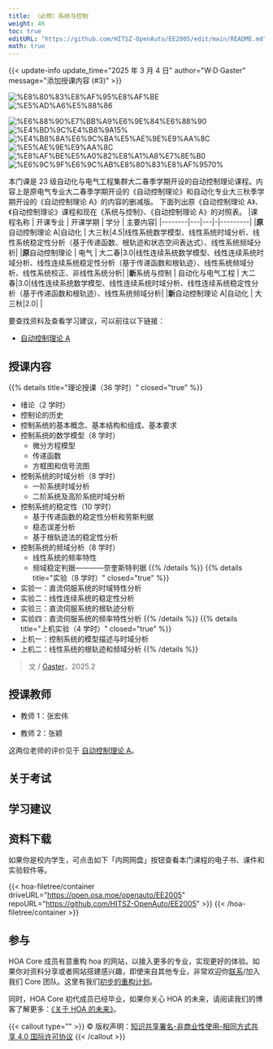 ```yaml
---
title: （必修）系统与控制
weight: 46
toc: true
editURL: "https://github.com/HITSZ-OpenAuto/EE2005/edit/main/README.md"
math: true
---
```


{{< update-info update_time="2025 年 3 月 4 日" author="W·D·Gaster" message="添加授课内容 (#3)" >}}


<!--
1. 通过 [Shields.io](https://shields.io/) 生成如下的徽章，标注课程的基本信息。
2. 请根据课程的具体内容增删仓库的子文件夹。子文件夹建议使用小写英文，并且添加 README.md。
3. 关于课程的描述可以不止以下几个方面，酌情增删。
4. hoa.moe 生成本课程对应页面后，请将页面链接复制到 GitHub 仓库的 About/Website 中。
5. 可以在 GitHub 页面的 About/Topics 中为课程添加话题名称。
-->

<div class="img-div hx-mt-4 hx-flex-row hx-justify-start hx-items-center">

![%E8%80%83%E8%AF%95%E8%AF%BE](https://img.shields.io/badge/%E8%80%83%E8%AF%95%E8%AF%BE-red)
![%E5%AD%A6%E5%88%86](https://img.shields.io/badge/%E5%AD%A6%E5%88%86-3-moccasin)

![%E6%88%90%E7%BB%A9%E6%9E%84%E6%88%90](https://img.shields.io/badge/%E6%88%90%E7%BB%A9%E6%9E%84%E6%88%90-gold)
![%E4%BD%9C%E4%B8%9A15%](https://img.shields.io/badge/%E4%BD%9C%E4%B8%9A-15%25-wheat)
![%E4%B8%8A%E6%9C%BA%E5%AE%9E%E9%AA%8C](https://img.shields.io/badge/%E4%B8%8A%E6%9C%BA%E5%AE%9E%E9%AA%8C-2%25-wheat)
![%E5%AE%9E%E9%AA%8C](https://img.shields.io/badge/%E5%AE%9E%E9%AA%8C-8%25-wheat)
![%E8%AF%BE%E5%A0%82%E8%A1%A8%E7%8E%B0](https://img.shields.io/badge/%E8%AF%BE%E5%A0%82%E8%A1%A8%E7%8E%B0-5%25-wheat)
![%E6%9C%9F%E6%9C%AB%E8%80%83%E8%AF%9570%](https://img.shields.io/badge/%E6%9C%9F%E6%9C%AB%E8%80%83%E8%AF%95-70%25-wheat)

</div>

本门课是 23 级自动化与电气工程集群大二春季学期开设的自动控制理论课程。内容上是原电气专业大二春季学期开设的《自动控制理论》和自动化专业大三秋季学期开设的《自动控制理论 A》的内容的删减版。
下面列出原《自动控制理论 A》、《自动控制理论》课程和现在《系统与控制》、《自动控制理论 A》的对照表。
|课程名称 | 开课专业 | 开课学期 | 学分 | 主要内容|
|--------|---|---|-|---------|
|**原**自动控制理论 A|自动化 | 大三秋|4.5|线性系统数学模型、线性系统时域分析、线性系统稳定性分析（基于传递函数、根轨迹和状态空间表达式）、线性系统频域分析|
|**原**自动控制理论 | 电气 | 大二春|3.0|线性连续系统数学模型、线性连续系统时域分析、线性连续系统稳定性分析（基于传递函数和根轨迹）、线性系统频域分析、线性系统校正、非线性系统分析|
|**新**系统与控制 | 自动化与电气工程 | 大二春|3.0|线性连续系统数学模型、线性连续系统时域分析、线性连续系统稳定性分析（基于传递函数和根轨迹）、线性系统频域分析|
|**新**自动控制理论 A|自动化 | 大三秋|2.0| |

要查找资料及查看学习建议，可以前往以下链接：
- [自动控制理论 A](https://hoa.moe/docs/junior-autumn/auto3001a/)

## 授课内容

{{% details title="理论授课（36 学时）" closed="true" %}}
- 绪论（2 学时）
 - 控制论的历史
 - 控制系统的基本概念、基本结构和组成、基本要求
- 控制系统的数学模型（8 学时）
  - 微分方程模型
  - 传递函数
  - 方框图和信号流图
- 控制系统的时域分析（8 学时）
  - 一阶系统时域分析
  - 二阶系统及高阶系统时域分析
- 控制系统的稳定性（10 学时）
  - 基于传递函数的稳定性分析和劳斯判据
  - 稳态误差分析
  - 基于根轨迹法的稳定性分析
- 控制系统的频域分析（8 学时）
  - 线性系统的频率特性
  - 频域稳定判据————奈奎斯特判据
{{% /details %}}
{{% details title="实验（8 学时）" closed="true" %}}
- 实验一：直流伺服系统的时域特性分析
- 实验二：线性连续系统的稳定性分析
- 实验三：直流伺服系统的根轨迹分析
- 实验四：直流伺服系统的频率特性分析
{{% /details %}}
{{% details title="上机实验（4 学时）" closed="true" %}}
- 上机一：控制系统的模型描述与时域分析
- 上机二：线性系统的根轨迹和频域分析
{{% /details %}}

> 文 / [Gaster](https://github.com/WDGaster703/)，2025.2

## 授课教师

- 教师 1：张宏伟

- 教师 2：张颖

这两位老师的评价见于 [自动控制理论 A](https://hoa.moe/docs/junior-autumn/auto3001a/)。


## 关于考试

## 学习建议

## 资料下载

如果你是校内学生，可点击如下「内网网盘」按钮查看本门课程的电子书、课件和实验软件等。

{{< hoa-filetree/container driveURL="https://open.osa.moe/openauto/EE2005" repoURL="https://github.com/HITSZ-OpenAuto/EE2005" >}}
{{< /hoa-filetree/container >}}

## 参与

HOA Core 成员有意重构 hoa 的网站，以接入更多的专业，实现更好的体验。如果你对资料分享或者网站搭建感兴趣，即使来自其他专业，非常欢迎你[联系](mailto:hi@hoa.moe)/加入我们 Core 团队。这里有我们[初步的重构计划](https://historical-mousepad-286.notion.site/HOA-1f71751ad5fe80978c70d9e32330d7e6)。

同时，HOA Core 初代成员已经毕业，如果你关心 HOA 的未来，请阅读我们的博客了解更多：[《关于 HOA 的未来》](https://hoa.moe/blog/future-of-hoa)。

{{< callout type="" >}}
  © 版权声明：[知识共享署名-非商业性使用-相同方式共享 4.0 国际许可协议](https://creativecommons.org/licenses/by-nc-sa/4.0/)
{{< /callout >}}
